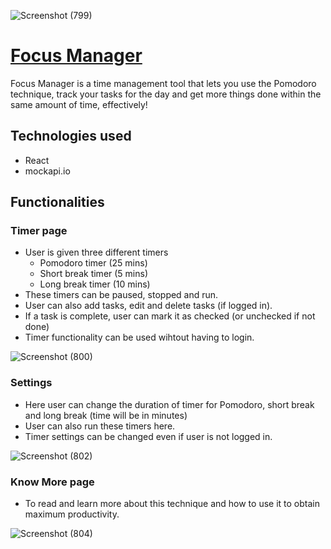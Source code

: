 ![Screenshot (799)](https://user-images.githubusercontent.com/30795425/172723738-fccedba0-c228-4a2e-8632-7a158e2e07fb.png)

# [Focus Manager](https://focusmanager.netlify.app/)
Focus Manager is a time management tool that lets you use the Pomodoro technique, track your tasks for the day and get more things done within the same amount of time, effectively!

## Technologies used

- React
- mockapi.io

## Functionalities

### Timer page
- User is given three different timers
  - Pomodoro timer (25 mins)
  - Short break timer (5 mins)
  - Long break timer (10 mins)
- These timers can be paused, stopped and run.
- User can also add tasks, edit and delete tasks (if logged in). 
- If a task is complete, user can mark it as checked (or unchecked if not done)
- Timer functionality can be used wihtout having to login.

![Screenshot (800)](https://user-images.githubusercontent.com/30795425/172723682-c8546699-1a95-452a-9b64-31ac35ab3d1e.png)


### Settings
- Here user can change the duration of timer for Pomodoro, short break and long break (time will be in minutes)
- User can also run these timers here.
- Timer settings can be changed even if user is not logged in.

![Screenshot (802)](https://user-images.githubusercontent.com/30795425/172723584-0afb5d5a-1c64-4523-9560-ad6b92b62789.png)

### Know More page
- To read and learn more about this technique and how to use it to obtain maximum productivity.

![Screenshot (804)](https://user-images.githubusercontent.com/30795425/172723524-0f3dff68-5147-49bb-8d2e-7e28aebb93a6.png)
